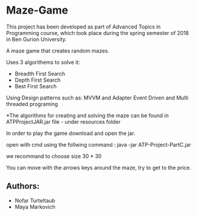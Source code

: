 # Maze-Game

This project has been developed as part of  Advanced Topics in Programming course, which took place during the spring semester of 2018 in Ben Gurion University. 

A maze game that creates random mazes.

Uses 3 algorithems to solve it:
- Breadth First Search
- Depth First Search
- Best First Search

Using Design patterns such as: MVVM and Adapter
Event Driven and Multi threaded programing

*The algorithms for creating and solving the maze can be found in ATPProjectJAR.jar file - under resources folder

In order to play the game download and open the jar.

open with cmd using the follwing command : java -jar ATP-Project-PartC.jar


we recommand to choose size 30 * 30

You can move with the arrows keys around the maze, try to get to the price.

## Authors:
- Nofar Turteltaub
- Maya Markovich

